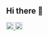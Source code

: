 ## Hi there 👋

<!--
**NaaaRiii/NaaaRiii** is a ✨ _special_ ✨ repository because its `README.md` (this file) appears on your GitHub profile.

Here are some ideas to get you started:

- 🔭 I’m currently working on ...
- 🌱 I’m currently learning ...
- 👯 I’m looking to collaborate on ...
- 🤔 I’m looking for help with ...
- 💬 Ask me about ...
- 📫 How to reach me: ...
- 😄 Pronouns: ...
- ⚡ Fun fact: ...
-->

<p align="left">
  <a href="http://qiita.com/NaaaRiii">
    <img height="20" src="https://qiita-badge.apiapi.app/s/NaaaRiii/posts.svg" />
  </a>
  <a href="https://zenn.dev/nari_rina">
    <img height="20" src="https://badgen.org/img/zenn/nari_rina/articles?style=plastic" />
  </a>
</p>

